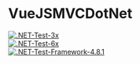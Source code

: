 # VueJSMVCDotNet
[![.NET-Test-3x](https://github.com/roger-castaldo/VueJSMVCDotNet/actions/workflows/unittests3x.yml/badge.svg?no-cache)](https://github.com/roger-castaldo/VueJSMVCDotNet/actions/workflows/unittests3x.yml)\
[![.NET-Test-6x](https://github.com/roger-castaldo/VueJSMVCDotNet/actions/workflows/unittests6x.yml/badge.svg?no-cache)](https://github.com/roger-castaldo/VueJSMVCDotNet/actions/workflows/unittests6x.yml)\
[![.NET-Test-Framework-4.8.1](https://github.com/roger-castaldo/VueJSMVCDotNet/actions/workflows/unittests481.yml/badge.svg?no-cache)](https://github.com/roger-castaldo/VueJSMVCDotNet/actions/workflows/unittests481.yml)
